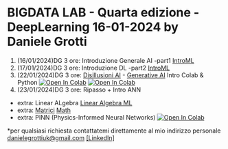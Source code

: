 # BIGDATA LAB - Quarta edizione - DeepLearning  16-01-2024 by Daniele Grotti

1. (16/01/2024)DG 3 ore: Introduzione Generale AI -part1 [IntroML](pdf/AI_D&G.pdf)
2. (17/01/2024)DG 3 ore: Introduzione DL -part2 [IntroML](pdf/AI_D&G.pdf)
3. (22/01/2024)DG 3 ore: [Disillusioni AI](pdf/03.0_DisillusioniAI.pdf) - [Generative AI](pdf/03.1_Genertive.pdf) Intro Colab & Python 
[![Open In Colab](https://colab.research.google.com/assets/colab-badge.svg)](https://colab.research.google.com/github/Frenz86/DeepLearning/blob/main/python/02_intro.ipynb)
[![Open In Colab](https://colab.research.google.com/assets/colab-badge.svg)](https://colab.research.google.com/github/Frenz86/DeepLearning/blob/main/python/03.1_Classi_easy.ipynb)
4. (23/01/2024)DG 3 ore: Ripasso + Intro ANN

- extra: Linear ALgebra [Linear Algebra ML](pdf/LinearAlgebraML.pdf)
- extra: [Matrici](pdf/Richiami_algebra_delle_matrici.pdf) [Math](pdf/Mathematical_DL.pdf)
- extra: PINN (Physics-Informed Neural Networks) [![Open In Colab](https://colab.research.google.com/assets/colab-badge.svg)](https://colab.research.google.com/github/Frenz86/DeepLearning/blob/main/python/PINN/PINN_physicNN.ipynb)

*per qualsiasi richiesta contattatemi direttamente al mio indirizzo personale danielegrottiuk@gmail.com [[LinkedIn]](https://www.linkedin.com/in/daniele-grotti/)
